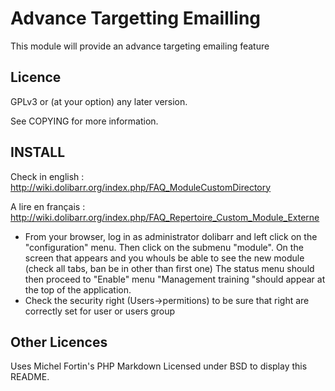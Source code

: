 Advance Targetting Emailling
=========

This module will provide an advance targeting emailing feature

Licence
-------
GPLv3 or (at your option) any later version.

See COPYING for more information.

INSTALL
-------
Check in english :
http://wiki.dolibarr.org/index.php/FAQ_ModuleCustomDirectory

A lire  en français :
http://wiki.dolibarr.org/index.php/FAQ_Repertoire_Custom_Module_Externe

- From your browser, log in as administrator dolibarr
  and left click on the "configuration" menu.
  Then click on the submenu "module".
  On the screen that appears and you whouls be able to see the new module (check all tabs, ban be in other than first one)
  The status menu should then proceed to "Enable" menu "Management
  training "should appear at the top of the application.
- Check the security right (Users->permitions) to be sure that right are correctly set for user or users group

Other Licences
--------------
Uses Michel Fortin's PHP Markdown Licensed under BSD to display this README.

